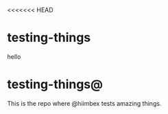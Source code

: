 <<<<<<< HEAD
# testing-things
hello

# testing-things@

This is the repo where @hiimbex tests amazing things.

